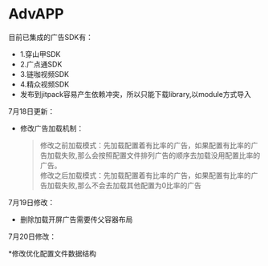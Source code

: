 # AdvAPP
目前已集成的广告SDK有：
* 1.穿山甲SDK
* 2.广点通SDK
* 3.链咖视频SDK
* 4.精众视频SDK
* 发布到jitpack容易产生依赖冲突，所以只能下载library,以module方式导入

7月18日更新：
* 修改广告加载机制：
    > 修改之前加载模式：先加载配置着有比率的广告，如果配置有比率的广告加载失败,那么会按照配置文件排列广告的顺序去加载没用配置比率的广告。  
    > 修改之后加载模式：先加载配置着有比率的广告，如果配置有比率的广告加载失败,那么不会去加载其他配置为0比率的广告
    
7月19日修改：  
* 删除加载开屏广告需要传父容器布局

7月20日修改：

*修改优化配置文件数据结构
